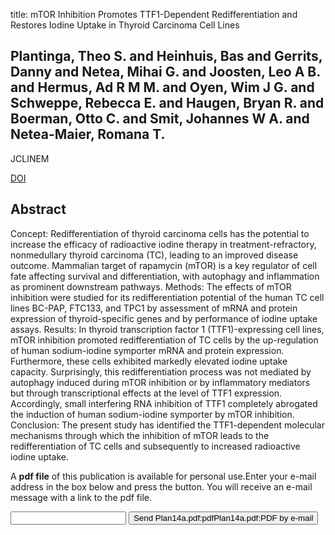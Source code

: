 title: mTOR Inhibition Promotes TTF1-Dependent Redifferentiation and Restores Iodine Uptake in Thyroid Carcinoma Cell Lines

## Plantinga, Theo S. and Heinhuis, Bas and Gerrits, Danny and Netea, Mihai G. and Joosten, Leo A B. and Hermus, Ad R M M. and Oyen, Wim J G. and Schweppe, Rebecca E. and Haugen, Bryan R. and Boerman, Otto C. and Smit, Johannes W A. and Netea-Maier, Romana T.
JCLINEM

<a href="https://doi.org/10.1210/jc.2014-1171">DOI</a>

## Abstract
Concept: Redifferentiation of thyroid carcinoma cells has the potential to increase the efficacy of radioactive iodine therapy in treatment-refractory, nonmedullary thyroid carcinoma (TC), leading to an improved disease outcome. Mammalian target of rapamycin (mTOR) is a key regulator of cell fate affecting survival and differentiation, with autophagy and inflammation as prominent downstream pathways. Methods: The effects of mTOR inhibition were studied for its redifferentiation potential of the human TC cell lines BC-PAP, FTC133, and TPC1 by assessment of mRNA and protein expression of thyroid-specific genes and by performance of iodine uptake assays. Results: In thyroid transcription factor 1 (TTF1)-expressing cell lines, mTOR inhibition promoted redifferentiation of TC cells by the up-regulation of human sodium-iodine symporter mRNA and protein expression. Furthermore, these cells exhibited markedly elevated iodine uptake capacity. Surprisingly, this redifferentiation process was not mediated by autophagy induced during mTOR inhibition or by inflammatory mediators but through transcriptional effects at the level of TTF1 expression. Accordingly, small interfering RNA inhibition of TTF1 completely abrogated the induction of human sodium-iodine symporter by mTOR inhibition. Conclusion: The present study has identified the TTF1-dependent molecular mechanisms through which the inhibition of mTOR leads to the redifferentiation of TC cells and subsequently to increased radioactive iodine uptake.

A <b>pdf file</b> of this publication is available for personal use.Enter your e-mail address in the box below and press the button. You will receive an e-mail message with a link to the pdf file.
<form action="sender.php">  <input type="text" name="email">  <input type="submit" value="Send Plan14a.pdf:pdfPlan14a.pdf:PDF by e-mail"></form>